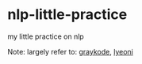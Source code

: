# nlp-little-practice

my little practice on nlp

Note: largely refer to: [graykode](https://github.com/graykode/nlp-tutorial), [lyeoni](https://github.com/lyeoni/nlp-tutorial)
